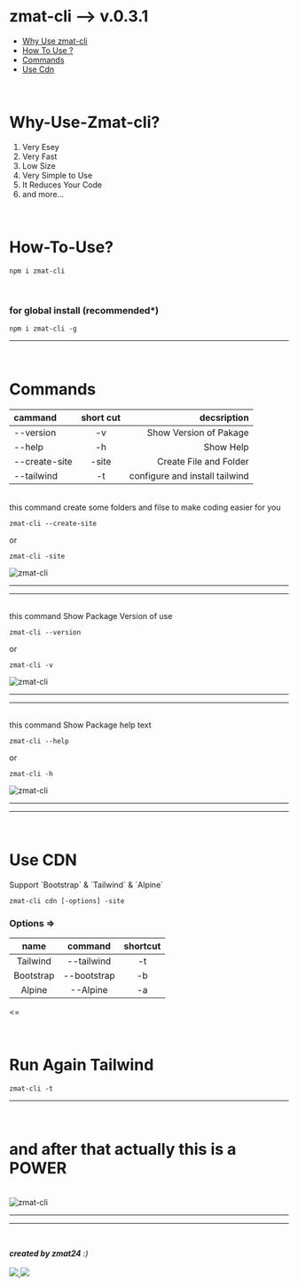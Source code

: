 # zmat-cli --> v.0.3.1

- [Why Use zmat-cli](#Why-Use-zmat-cli)
- [How To Use ?](#How-To-Use)
- [Commands](#Commands)
- [Use Cdn](#Use-CDN)
<br>

# Why-Use-Zmat-cli?

1. Very Esey
2. Very Fast
3. Low Size
4. Very Simple to Use
5. It Reduces Your Code
6. and more...
<br>

# How-To-Use?

```CONSOLE
npm i zmat-cli
```
<br>

### for global install (recommended*)

```CONSOLE
npm i zmat-cli -g
```
<hr><br>

# Commands

| cammand       | short cut | decsription                    |
|:--------------|:---------:|-------------------------------:|
| --version     | -v        | Show Version of Pakage         |
| --help        | -h        | Show Help                      |
| --create-site | -site     | Create File and Folder         |
| --tailwind    | -t        | configure and install tailwind |

<br>
this command create some folders and filse to make coding easier for you

```CONSOLE
zmat-cli --create-site
```
or
```CONSOLE
zmat-cli -site
```
<img src="https://blokchainology.com/zmat-cli/zmat-cli-site.png" alt="zmat-cli" />
<hr><hr>
<br>
this command Show Package Version of use

```CONSOLE
zmat-cli --version
```
or
```CONSOLE
zmat-cli -v
```
<img src="https://blokchainology.com/zmat-cli/zmat-cli-v.png" alt="zmat-cli" />
<hr><Hr>
<br>
this command Show Package help text

```CONSOLE
zmat-cli --help
```
or

```CONSOLE
zmat-cli -h
```
<img src="https://blokchainology.com/zmat-cli/zmat-cli-help.png" alt="zmat-cli" />
<hr><Hr>
<br>

# Use CDN
<p>Support `Bootstrap` & `Tailwind` & `Alpine`</p>

```CONSOLE
zmat-cli cdn [-options] -site
```
### Options =>
| name      | command     | shortcut |
|:---------:|:-----------:|:--------:|
| Tailwind  | --tailwind  | -t       |
| Bootstrap | --bootstrap | -b       |
| Alpine    | --Alpine    | -a       |

<=

<br>

# Run Again Tailwind

```CONSOLE
zmat-cli -t
```
<hr>
<br>

# and after that actually this is a POWER

<br>

<img src="https://blokchainology.com/zmat-cli/zmat-cli-npm.png" alt="zmat-cli" />
<hr><Hr>
<br>


<em><b>created by zmat24</b> :)</em><br><br>
<a href="https://github.com/matinsoleymni">
    <img src="https://img.shields.io/badge/Matin Soleymani-purple?style=flat-square&logo=github">
</a> 
<a href="https://github.com/zeynabkhayyati">
    <img src="https://img.shields.io/badge/Zeynab Khayyati-olive?style=flat-square&logo=github">
</a> 
